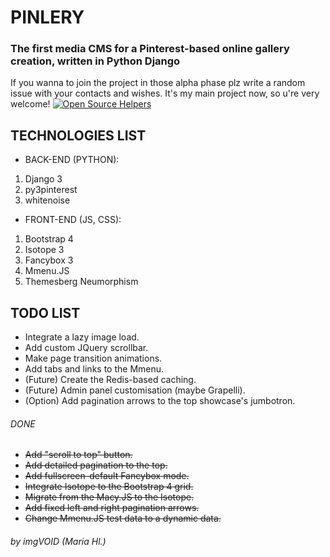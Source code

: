 # PINLERY 
### The first media CMS for a Pinterest-based online gallery creation, written in Python Django

If you wanna to join the project in those alpha phase plz write a random issue with your contacts and wishes. It's my main project now, so u're very welcome! 
[![Open Source Helpers](https://www.codetriage.com/imgvoid/pinlery/badges/users.svg)](https://www.codetriage.com/imgvoid/pinlery)

## TECHNOLOGIES LIST
* BACK-END (PYTHON):
1. Django 3
2. py3pinterest
3. whitenoise
* FRONT-END (JS, CSS):
1. Bootstrap 4
2. Isotope 3
3. Fancybox 3
4. Mmenu.JS
5. Themesberg Neumorphism 

## TODO LIST
* Integrate a lazy image load.
* Add custom JQuery scrollbar.
* Make page transition animations.
* Add tabs and links to the Mmenu. 
* (Future) Create the Redis-based caching.
* (Future) Admin panel customisation (maybe Grapelli).
* (Option) Add pagination arrows to the top showcase's jumbotron.
###### DONE
* ~~Add "scroll to top" button.~~
* ~~Add detailed pagination to the top.~~
* ~~Add fullscreen-default Fancybox mode.~~
* ~~Integrate Isotope to the Bootstrap 4 grid.~~
* ~~Migrate from the Macy.JS to the Isotope.~~
* ~~Add fixed left and right pagination arrows.~~
* ~~Change Mmenu.JS test data to a dynamic data.~~

###### by imgVOID (Maria Hl.)